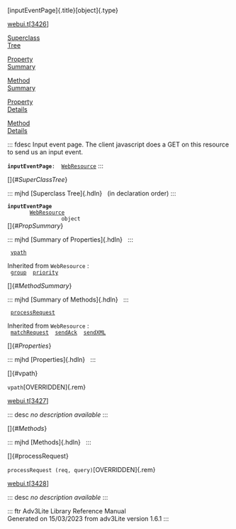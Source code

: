 [inputEventPage]{.title}[object]{.type}

[webui.t](../file/webui.t.html)\[[3426](../source/webui.t.html#3426)\]

[Superclass\
Tree](#_SuperClassTree_)

[Property\
Summary](#_PropSummary_)

[Method\
Summary](#_MethodSummary_)

[Property\
Details](#_Properties_)

[Method\
Details](#_Methods_)

::: fdesc
Input event page. The client javascript does a GET on this resource to
send us an input event.

**`inputEventPage`**` :   `[`WebResource`](../object/WebResource.html)
:::

[]{#_SuperClassTree_}

::: mjhd
[Superclass Tree]{.hdln}   (in declaration order)
:::

**`inputEventPage`**\
`         `[`WebResource`](../object/WebResource.html)\
`                 object`\
[]{#_PropSummary_}

::: mjhd
[Summary of Properties]{.hdln}  
:::

` `[`vpath`](#vpath)`  `

Inherited from `WebResource` :\
` `[`group`](../object/WebResource.html#group)`  `[`priority`](../object/WebResource.html#priority)`  `

[]{#_MethodSummary_}

::: mjhd
[Summary of Methods]{.hdln}  
:::

` `[`processRequest`](#processRequest)`  `

Inherited from `WebResource` :\
` `[`matchRequest`](../object/WebResource.html#matchRequest)`  `[`sendAck`](../object/WebResource.html#sendAck)`  `[`sendXML`](../object/WebResource.html#sendXML)`  `

[]{#_Properties_}

::: mjhd
[Properties]{.hdln}  
:::

[]{#vpath}

`vpath`[OVERRIDDEN]{.rem}

[webui.t](../file/webui.t.html)\[[3427](../source/webui.t.html#3427)\]

::: desc
*no description available*
:::

[]{#_Methods_}

::: mjhd
[Methods]{.hdln}  
:::

[]{#processRequest}

`processRequest (req, query)`[OVERRIDDEN]{.rem}

[webui.t](../file/webui.t.html)\[[3428](../source/webui.t.html#3428)\]

::: desc
*no description available*
:::

::: ftr
Adv3Lite Library Reference Manual\
Generated on 15/03/2023 from adv3Lite version 1.6.1
:::
